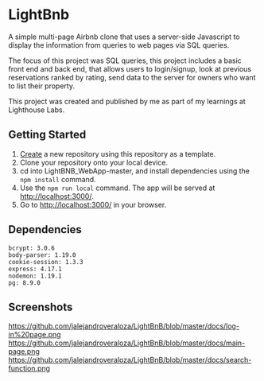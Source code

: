 # LightBnb

A simple multi-page Airbnb clone that uses a server-side Javascript to display the information from queries to web pages via SQL queries.

The focus of this project was SQL queries, this project includes a basic front end and back end, that allows users to login/signup, look at previous reservations ranked by rating, send data to the server for owners who want to list their property.

This project was created and published by me as part of my learnings at Lighthouse Labs.

## Getting Started

1. [Create](https://github.com/jalejandroveraloza/LightBnB) a new repository using this repository as a template.
2. Clone your repository onto your local device.
3. cd into LightBNB_WebApp-master, and install dependencies using the `npm install` command.
3. Use the `npm run local` command. The app will be served at <http://localhost:3000/>.
4. Go to <http://localhost:3000/> in your browser.

## Dependencies

    bcrypt: 3.0.6
    body-parser: 1.19.0
    cookie-session: 1.3.3
    express: 4.17.1
    nodemon: 1.19.1
    pg: 8.9.0

## Screenshots
https://github.com/jalejandroveraloza/LightBnB/blob/master/docs/log-in%20page.png
https://github.com/jalejandroveraloza/LightBnB/blob/master/docs/main-page.png
https://github.com/jalejandroveraloza/LightBnB/blob/master/docs/search-function.png
